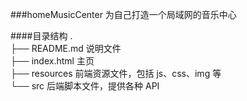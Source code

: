 ###homeMusicCenter
为自己打造一个局域网的音乐中心

####目录结构
.  
├── README.md      说明文件  
├── index.html     主页  
├── resources      前端资源文件，包括 js、css、img 等  
└── src            后端脚本文件，提供各种 API  
